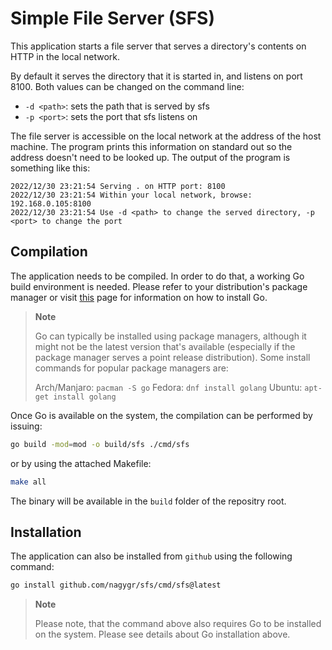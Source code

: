 # Simple File Server (SFS)

This application starts a file server that serves a directory's contents on
HTTP in the local network.

By default it serves the directory that it is started in, and listens on port
8100. Both values can be changed on the command line:

-	`-d <path>`: sets the path that is served by sfs
-	`-p <port>`: sets the port that sfs listens on

The file server is accessible on the local network at the address of the host
machine. The program prints this information on standard out so the address
doesn't need to be looked up. The output of the program is something like this:

```
2022/12/30 23:21:54 Serving . on HTTP port: 8100
2022/12/30 23:21:54 Within your local network, browse: 192.168.0.105:8100
2022/12/30 23:21:54 Use -d <path> to change the served directory, -p <port> to change the port
```

## Compilation

The application needs to be compiled. In order to do that, a working Go build environment
is needed. Please refer to your distribution's package manager or visit
[this][1] page for information on how to install Go.

>	**Note**
>
>	Go can typically be installed using package managers, although it might not
>	be the latest version that's available (especially if the package manager
>	serves a point release distribution). Some install commands for popular
>	package managers are:
>
>	Arch/Manjaro: `pacman -S go`
>	Fedora: `dnf install golang`
>	Ubuntu: `apt-get install golang`

Once Go is available on the system, the compilation can be performed by
issuing:

```bash
go build -mod=mod -o build/sfs ./cmd/sfs
```

or by using the attached Makefile:

```bash
make all
```

The binary will be available in the `build` folder of the repositry root.

## Installation

The application can also be installed from `github` using the following
command:

```bash
go install github.com/nagygr/sfs/cmd/sfs@latest
```

>	**Note**
>
>	Please note, that the command above also requires Go to be installed on the
>	system. Please see details about Go installation above.

[1]: https://go.dev/doc/install

